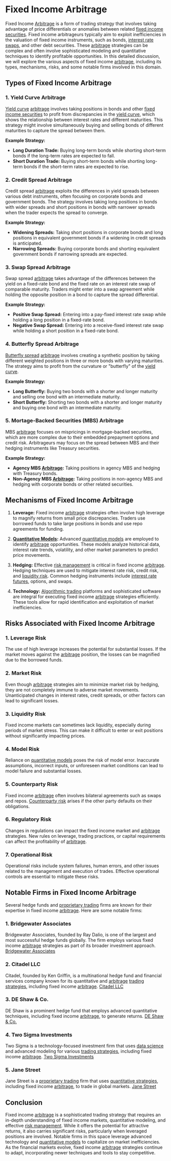 # Fixed Income Arbitrage

Fixed Income [Arbitrage](../a/arbitrage.md) is a form of trading strategy that involves taking advantage of price differentials or anomalies between related [fixed income securities](../f/fixed_income_securities.md). Fixed income arbitrageurs typically aim to exploit inefficiencies in the valuation of fixed income instruments, such as bonds, [interest rate swaps](../i/interest_rate_swaps.md), and other debt securities. These [arbitrage](../a/arbitrage.md) strategies can be complex and often involve sophisticated modeling and quantitative techniques to identify profitable opportunities. In this detailed discussion, we will explore the various aspects of fixed income [arbitrage](../a/arbitrage.md), including its types, mechanisms, risks, and some notable firms involved in this domain.

## Types of Fixed Income Arbitrage

### 1. **Yield Curve Arbitrage**
[Yield curve](../y/yield_curve.md) [arbitrage](../a/arbitrage.md) involves taking positions in bonds and other [fixed income securities](../f/fixed_income_securities.md) to profit from discrepancies in the [yield curve](../y/yield_curve.md), which shows the relationship between interest rates and different maturities. This strategy might involve simultaneously buying and selling bonds of different maturities to capture the spread between them.

**Example Strategy:**
- **Long Duration Trade:** Buying long-term bonds while shorting short-term bonds if the long-term rates are expected to fall.
- **Short Duration Trade:** Buying short-term bonds while shorting long-term bonds if the short-term rates are expected to rise.

### 2. **Credit Spread Arbitrage**
Credit spread [arbitrage](../a/arbitrage.md) exploits the differences in yield spreads between various debt instruments, often focusing on corporate bonds and government bonds. The strategy involves taking long positions in bonds with wider spreads and short positions in bonds with narrower spreads when the trader expects the spread to converge.

**Example Strategy:**
- **Widening Spreads:** Taking short positions in corporate bonds and long positions in equivalent government bonds if a widening in credit spreads is anticipated.
- **Narrowing Spreads:** Buying corporate bonds and shorting equivalent government bonds if narrowing spreads are expected.

### 3. **Swap Spread Arbitrage**
Swap spread [arbitrage](../a/arbitrage.md) takes advantage of the differences between the yield on a fixed-rate bond and the fixed rate on an interest rate swap of comparable maturity. Traders might enter into a swap agreement while holding the opposite position in a bond to capture the spread differential.

**Example Strategy:**
- **Positive Swap Spread:** Entering into a pay-fixed interest rate swap while holding a long position in a fixed-rate bond.
- **Negative Swap Spread:** Entering into a receive-fixed interest rate swap while holding a short position in a fixed-rate bond.

### 4. **Butterfly Spread Arbitrage**
[Butterfly spread](../b/butterfly_spread.md) [arbitrage](../a/arbitrage.md) involves creating a synthetic position by taking different weighted positions in three or more bonds with varying maturities. The strategy aims to profit from the curvature or "butterfly" of the [yield curve](../y/yield_curve.md).

**Example Strategy:**
- **Long Butterfly:** Buying two bonds with a shorter and longer maturity and selling one bond with an intermediate maturity.
- **Short Butterfly:** Shorting two bonds with a shorter and longer maturity and buying one bond with an intermediate maturity.

### 5. **Mortage-Backed Securities (MBS) Arbitrage**
MBS [arbitrage](../a/arbitrage.md) focuses on mispricings in mortgage-backed securities, which are more complex due to their embedded prepayment options and credit risk. Arbitrageurs may focus on the spread between MBS and their hedging instruments like Treasury securities.

**Example Strategy:**
- **Agency MBS [Arbitrage](../a/arbitrage.md):** Taking positions in agency MBS and hedging with Treasury bonds.
- **Non-Agency MBS [Arbitrage](../a/arbitrage.md):** Taking positions in non-agency MBS and hedging with corporate bonds or other related securities.

## Mechanisms of Fixed Income Arbitrage

1. **Leverage:** Fixed income [arbitrage](../a/arbitrage.md) strategies often involve high leverage to magnify returns from small price discrepancies. Traders use borrowed funds to take large positions in bonds and use repo agreements for funding.

2. **[Quantitative Models](../q/quantitative_models.md):** Advanced [quantitative models](../q/quantitative_models.md) are employed to identify [arbitrage](../a/arbitrage.md) opportunities. These models analyze historical data, interest rate trends, volatility, and other market parameters to predict price movements.

3. **Hedging:** Effective [risk management](../r/risk_management.md) is critical in fixed income [arbitrage](../a/arbitrage.md). Hedging techniques are used to mitigate interest rate risk, credit risk, and [liquidity risk](../l/liquidity_risk.md). Common hedging instruments include [interest rate futures](../i/interest_rate_futures.md), options, and swaps.

4. **Technology:** [Algorithmic trading](../a/algorithmic_trading.md) platforms and sophisticated software are integral for executing fixed income [arbitrage](../a/arbitrage.md) strategies efficiently. These tools allow for rapid identification and exploitation of market inefficiencies.

## Risks Associated with Fixed Income Arbitrage

### 1. **Leverage Risk**
The use of high leverage increases the potential for substantial losses. If the market moves against the [arbitrage](../a/arbitrage.md) position, the losses can be magnified due to the borrowed funds.

### 2. **Market Risk**
Even though [arbitrage](../a/arbitrage.md) strategies aim to minimize market risk by hedging, they are not completely immune to adverse market movements. Unanticipated changes in interest rates, credit spreads, or other factors can lead to significant losses.

### 3. **Liquidity Risk**
Fixed income markets can sometimes lack liquidity, especially during periods of market stress. This can make it difficult to enter or exit positions without significantly impacting prices.

### 4. **Model Risk**
Reliance on [quantitative models](../q/quantitative_models.md) poses the risk of model error. Inaccurate assumptions, incorrect inputs, or unforeseen market conditions can lead to model failure and substantial losses.

### 5. **Counterparty Risk**
Fixed income [arbitrage](../a/arbitrage.md) often involves bilateral agreements such as swaps and repos. [Counterparty risk](../c/counterparty_risk.md) arises if the other party defaults on their obligations.

### 6. **Regulatory Risk**
Changes in regulations can impact the fixed income market and [arbitrage](../a/arbitrage.md) strategies. New rules on leverage, trading practices, or capital requirements can affect the profitability of [arbitrage](../a/arbitrage.md).

### 7. **Operational Risk**
Operational risks include system failures, human errors, and other issues related to the management and execution of trades. Effective operational controls are essential to mitigate these risks.

## Notable Firms in Fixed Income Arbitrage

Several hedge funds and [proprietary trading](../p/proprietary_trading.md) firms are known for their expertise in fixed income [arbitrage](../a/arbitrage.md). Here are some notable firms:

### 1. **Bridgewater Associates**
Bridgewater Associates, founded by Ray Dalio, is one of the largest and most successful hedge funds globally. The firm employs various fixed income [arbitrage](../a/arbitrage.md) strategies as part of its broader investment approach.
[Bridgewater Associates](https://www.bridgewater.com)

### 2. **Citadel LLC**
Citadel, founded by Ken Griffin, is a multinational hedge fund and financial services company known for its quantitative and [arbitrage](../a/arbitrage.md) [trading strategies](../t/trading_strategies.md), including fixed income [arbitrage](../a/arbitrage.md).
[Citadel LLC](https://www.citadel.com)

### 3. **DE Shaw & Co.**
DE Shaw is a prominent hedge fund that employs advanced quantitative techniques, including fixed income [arbitrage](../a/arbitrage.md), to generate returns.
[DE Shaw & Co.](https://www.deshaw.com)

### 4. **Two Sigma Investments**
Two Sigma is a technology-focused investment firm that uses [data science](../d/data_science_in_trading.md) and advanced modeling for various [trading strategies](../t/trading_strategies.md), including fixed income [arbitrage](../a/arbitrage.md).
[Two Sigma Investments](https://www.twosigma.com)

### 5. **Jane Street**
Jane Street is a [proprietary trading](../p/proprietary_trading.md) firm that uses [quantitative strategies](../q/quantitative_strategies_in_trading.md), including fixed income [arbitrage](../a/arbitrage.md), to trade in global markets.
[Jane Street](https://www.janestreet.com)

## Conclusion

Fixed income [arbitrage](../a/arbitrage.md) is a sophisticated trading strategy that requires an in-depth understanding of fixed income markets, quantitative modeling, and effective [risk management](../r/risk_management.md). While it offers the potential for attractive returns, it also carries significant risks, particularly when leveraged positions are involved. Notable firms in this space leverage advanced technology and [quantitative models](../q/quantitative_models.md) to capitalize on market inefficiencies. As the financial markets evolve, fixed income [arbitrage](../a/arbitrage.md) strategies continue to adapt, incorporating newer techniques and tools to stay competitive.